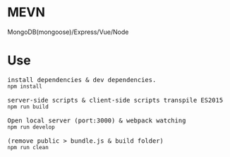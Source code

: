 # MEVN
MongoDB(mongoose)/Express/Vue/Node

# Use
<pre>
install dependencies & dev dependencies.
<code>npm install</code>

server-side scripts & client-side scripts transpile ES2015
<code>npm run build</code>

Open local server (port:3000) & webpack watching
<code>npm run develop</code>

(remove public > bundle.js & build folder)
<code>npm run clean</code>
</pre>

